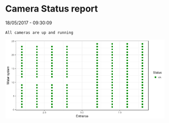 Camera Status report
================
18/05/2017 - 09:30:09

    All cameras are up and running

![](camreport_files/figure-markdown_github/unnamed-chunk-2-1.png)
